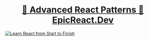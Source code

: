 <div>
  <h1 align="center"><a href="https://epicreact.dev/patterns">🤯 Advanced React Patterns 🚀 EpicReact.Dev</a></h1>

  <a href="https://epicreact.dev">
    <img
      alt="Learn React from Start to Finish"
      src="https://kentcdodds.com/images/epicreact-promo/er-1.gif"
    />
  </a>
</div>
